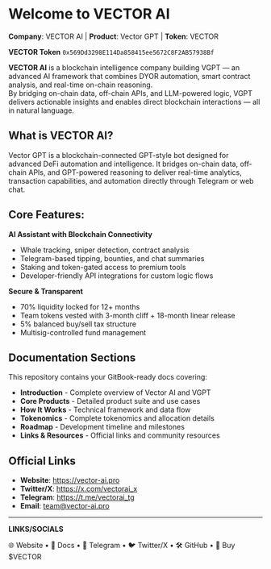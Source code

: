 # Welcome to VECTOR AI

**Company**: VECTOR AI | **Product**: Vector GPT | **Token**: VECTOR

**VECTOR Token** `0x569Dd3298E114Da858415ee5672C8F2AB57938Bf`

**VECTOR AI** is a blockchain intelligence company building VGPT — an advanced AI framework that combines DYOR automation, smart contract analysis, and real-time on-chain reasoning.  
By bridging on-chain data, off-chain APIs, and LLM-powered logic, VGPT delivers actionable insights and enables direct blockchain interactions — all in natural language.

## **What is VECTOR AI?**

Vector GPT is a blockchain-connected GPT-style bot designed for advanced DeFi automation and intelligence. It bridges on-chain data, off-chain APIs, and GPT-powered reasoning to deliver real-time analytics, transaction capabilities, and automation directly through Telegram or web chat.

## Core Features:

**AI Assistant with Blockchain Connectivity**
* Whale tracking, sniper detection, contract analysis
* Telegram-based tipping, bounties, and chat summaries
* Staking and token-gated access to premium tools
* Developer-friendly API integrations for custom logic flows

**Secure & Transparent**
* 70% liquidity locked for 12+ months
* Team tokens vested with 3-month cliff + 18-month linear release
* 5% balanced buy/sell tax structure
* Multisig-controlled fund management

## Documentation Sections

This repository contains your GitBook-ready docs covering:
- **Introduction** - Complete overview of Vector AI and VGPT
- **Core Products** - Detailed product suite and use cases
- **How It Works** - Technical framework and data flow
- **Tokenomics** - Complete tokenomics and allocation details
- **Roadmap** - Development timeline and milestones
- **Links & Resources** - Official links and community resources

## Official Links

* **Website**: https://vector-ai.pro
* **Twitter/X**: https://x.com/vectorai_x
* **Telegram**: https://t.me/vectorai_tg
* **Email**: team@vector-ai.pro

---

**LINKS/SOCIALS**

🌐 Website • 📄 Docs • 💬 Telegram • 🐦 Twitter/X • 🛠 GitHub • 🧠 Buy $VECTOR
